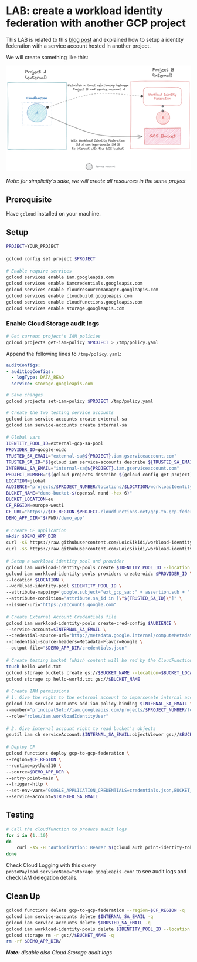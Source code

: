 # LAB: create a workload identity federation with another GCP project

This LAB is related to this [blog post]() and explained how to setup a identity federation with a service account hosted in another project.

We will create something like this:

![](architecture.png)

*Note: for simplicity's sake, we will create all resources in the same project*

## Prerequisite

Have `gcloud` installed on your machine.

## Setup

```bash
PROJECT=YOUR_PROJECT

gcloud config set project $PROJECT

# Enable require services
gcloud services enable iam.googleapis.com
gcloud services enable iamcredentials.googleapis.com
gcloud services enable cloudresourcemanager.googleapis.com
gcloud services enable cloudbuild.googleapis.com
gcloud services enable cloudfunctions.googleapis.com
gcloud services enable storage.googleapis.com
```


### Enable Cloud Storage audit logs

```bash
# Get current project's IAM policies
gcloud projects get-iam-policy $PROJECT > /tmp/policy.yaml
```

Append the following lines to `/tmp/policy.yaml`:

```yaml
auditConfigs:
- auditLogConfigs:
  - logType: DATA_READ
  service: storage.googleapis.com
```

```bash
# Save changes
gcloud projects set-iam-policy $PROJECT /tmp/policy.yaml
```

```bash
# Create the two testing service accounts
gcloud iam service-accounts create external-sa
gcloud iam service-accounts create internal-sa

# Global vars
IDENTITY_POOL_ID=external-gcp-sa-pool
PROVIDER_ID=google-oidc
TRUSTED_SA_EMAIL="external-sa@${PROJECT}.iam.gserviceaccount.com"
TRUSTED_SA_ID="$(gcloud iam service-accounts describe ${TRUSTED_SA_EMAIL} --format='value(uniqueId)')"
INTERNAL_SA_EMAIL="internal-sa@${PROJECT}.iam.gserviceaccount.com"
PROJECT_NUMBER="$(gcloud projects describe $(gcloud config get project) --format='value(projectNumber)')"
LOCATION=global
AUDIENCE="projects/$PROJECT_NUMBER/locations/$LOCATION/workloadIdentityPools/$IDENTITY_POOL_ID/providers/$PROVIDER_ID"
BUCKET_NAME="demo-bucket-$(openssl rand -hex 6)"
BUCKET_LOCATION=eu
CF_REGION=europe-west1
CF_URL="https://$CF_REGION-$PROJECT.cloudfunctions.net/gcp-to-gcp-federation"
DEMO_APP_DIR="$(PWD)/demo_app"

# Create CF application
mkdir $DEMO_APP_DIR
curl -sS https://raw.githubusercontent.com/LoicSikidi/workload-identity-federation-with-gcp-project/master/main.py -o $DEMO_APP_DIR/main.py
curl -sS https://raw.githubusercontent.com/LoicSikidi/workload-identity-federation-with-gcp-project/master/requirements.txt -o  $DEMO_APP_DIR/requirements.txt

# Setup a workload identity pool and provider
gcloud iam workload-identity-pools create $IDENTITY_POOL_ID --location $LOCATION --display-name "Federation with external GCP SAs"
gcloud iam workload-identity-pools providers create-oidc $PROVIDER_ID \
--location $LOCATION \
--workload-identity-pool $IDENTITY_POOL_ID \
--attribute-mapping='google.subject="ext_gcp_sa::" + assertion.sub + "::" + assertion.email,attribute.sa_id=assertion.sub,attribute.sa_email=assertion.email' \
--attribute-condition="attribute.sa_id in [\"${TRUSTED_SA_ID}\"]" \
--issuer-uri="https://accounts.google.com"

# Create External Account Credentials file
gcloud iam workload-identity-pools create-cred-config $AUDIENCE \
--service-account=$INTERNAL_SA_EMAIL \
--credential-source-url="http://metadata.google.internal/computeMetadata/v1/instance/service-accounts/default/identity?audience=//iam.googleapis.com/${AUDIENCE}" \
--credential-source-headers=Metadata-Flavor=Google \
--output-file="$DEMO_APP_DIR/credentials.json"

# Create testing bucket (which content will be red by the CloudFunction)
touch hello-world.txt
gcloud storage buckets create gs://$BUCKET_NAME --location=$BUCKET_LOCATION -b
gcloud storage cp hello-world.txt gs://$BUCKET_NAME

# Create IAM permissions
# 1. Give the right to the external account to impersonate internal account
gcloud iam service-accounts add-iam-policy-binding $INTERNAL_SA_EMAIL \
--member="principalSet://iam.googleapis.com/projects/$PROJECT_NUMBER/locations/$LOCATION/workloadIdentityPools/$IDENTITY_POOL_ID/attribute.sa_id/$TRUSTED_SA_ID" \
--role="roles/iam.workloadIdentityUser"

# 2. Give internal account right to read bucket's objects
gsutil iam ch serviceAccount:$INTERNAL_SA_EMAIL:objectViewer gs://$BUCKET_NAME

# Deploy CF
gcloud functions deploy gcp-to-gcp-federation \
--region=$CF_REGION \
--runtime=python310 \
--source=$DEMO_APP_DIR \
--entry-point=main \
--trigger-http \
--set-env-vars="GOOGLE_APPLICATION_CREDENTIALS=credentials.json,BUCKET_NAME=$BUCKET_NAME,GOOGLE_CLOUD_PROJECT=$PROJECT" \
--service-account=$TRUSTED_SA_EMAIL
```

## Testing

```bash
# Call the cloudfunction to produce audit logs
for i in {1..10}
do
    curl -sS -H "Authorization: Bearer $(gcloud auth print-identity-token)" $CF_URL
done
```

Check Cloud Logging with this query `protoPayload.serviceName="storage.googleapis.com"` to see audit logs and check IAM delegation details.

## Clean Up

```bash
gcloud functions delete gcp-to-gcp-federation --region=$CF_REGION -q
gcloud iam service-accounts delete $INTERNAL_SA_EMAIL -q
gcloud iam service-accounts delete $TRUSTED_SA_EMAIL -q
gcloud iam workload-identity-pools delete $IDENTITY_POOL_ID --location $LOCATION -q
gcloud storage rm -r gs://$BUCKET_NAME -q
rm -rf $DEMO_APP_DIR/
```

***Note:** disable also Cloud Storage audit logs*